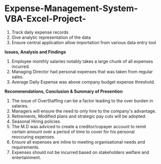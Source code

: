 # Expense-Management-System-VBA-Excel-Project-
1. Track daily expense records 
2. Give analytic representation of the data
3. Ensure central application allow importation from various data entry tool

**Issues, Analysis and Findings**

1. Employee monthly salaries notably takes a large chunk of all expenses incurred.
2. Managing Director had personal expenses that was taken from regular sales.
3. Average Daily Expense was above company budget expense threshold. 

**Recommendations, Conclusion & Summary of Presention**

1. The issue of OverStaffing can be a factor leading to the over burden in salaries. 
2. Managers will ensure the need to only hire to the company's advantage.
3. Retirements, Modified plans and strategic pay cuts will be adopted.
4. Seasonal Hiring policies.
5. The M.D was adviced to create a creditor/copayer account to remit certain amount over a period of time to cover for his personal reoccuring expenses.
6. Ensure all expenses are inline to meeting organisational needs and requirements.
7. Expenses should not be incurred based on stakeholders welfare and entertainment.
